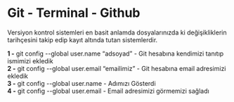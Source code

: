 # Git - Terminal - Github

Versiyon kontrol sistemleri en basit anlamda dosyalarınızda ki değişikliklerin tarihçesini takip edip kayıt altında tutan sistemlerdir.

**1 -** git config --global user.name “adsoyad”	    - Git hesabına kendimizi tanıtıp ismimizi ekledik <br/>
**2 -** git config --global user.email “emailimiz”	- Git hesabına email adresimizi ekledik <br/>
**3 -** git config --global user.name			          - Adımızı Gösterdi <br/>
**4 -** git config --global user.email			        - Email adresimizi görmemizi sağladı <br/>
